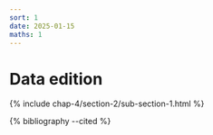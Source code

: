 ```yaml
---
sort: 1
date: 2025-01-15
maths: 1
---
```


# Data edition

{% include chap-4/section-2/sub-section-1.html %}

{% bibliography --cited %}

